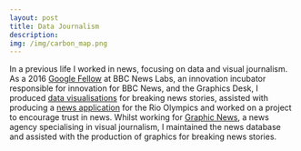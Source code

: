 ```yaml
---
layout: post
title: Data Journalism
description:
img: /img/carbon_map.png
---
```

In a previous life I worked in news, focusing on data and visual journalism. As a 2016 <a href="http://bbcnewslabs.co.uk/2016/09/26/google-fellow-liam-bolton-blogs-about-his-time-at-the-bbc/">Google Fellow</a> at BBC News Labs, an innovation incubator responsible for innovation for BBC News, and the Graphics Desk, I produced <a href="http://www.bbc.co.uk/news/magazine-36913991">data visualisations</a> for breaking news stories, assisted with producing a <a href="http://www.bbc.co.uk/sport/olympics/36984887">news application</a> for the Rio Olympics and worked on a project to encourage trust in news. Whilst working for <a href="https://www.graphicnews.com/">Graphic News</a>, a news agency specialising in visual journalism, I maintained the news database and assisted with the production of graphics for breaking news stories.

